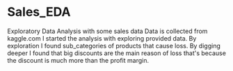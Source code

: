 # Sales_EDA
Exploratory Data Analysis with some sales data
Data is collected from kaggle.com
I started the analysis with exploring provided data.
By exploration I found sub_categories of products that cause loss.
By digging deeper I found that big discounts are the main reason of loss that's because the discount is much more than the profit margin.
